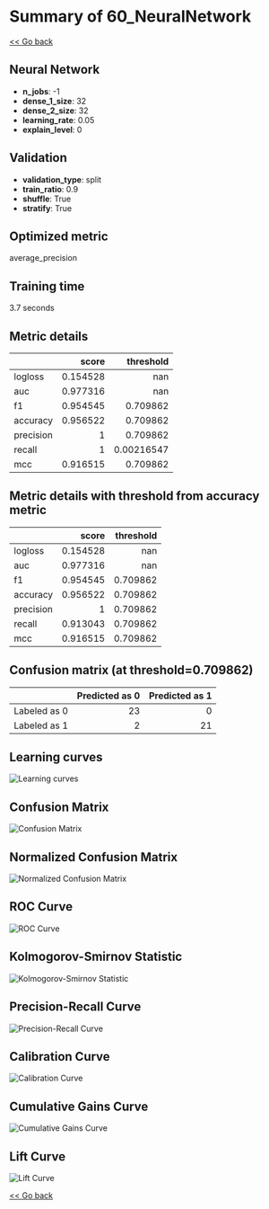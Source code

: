 # Summary of 60_NeuralNetwork

[<< Go back](../README.md)


## Neural Network
- **n_jobs**: -1
- **dense_1_size**: 32
- **dense_2_size**: 32
- **learning_rate**: 0.05
- **explain_level**: 0

## Validation
 - **validation_type**: split
 - **train_ratio**: 0.9
 - **shuffle**: True
 - **stratify**: True

## Optimized metric
average_precision

## Training time

3.7 seconds

## Metric details
|           |    score |    threshold |
|:----------|---------:|-------------:|
| logloss   | 0.154528 | nan          |
| auc       | 0.977316 | nan          |
| f1        | 0.954545 |   0.709862   |
| accuracy  | 0.956522 |   0.709862   |
| precision | 1        |   0.709862   |
| recall    | 1        |   0.00216547 |
| mcc       | 0.916515 |   0.709862   |


## Metric details with threshold from accuracy metric
|           |    score |   threshold |
|:----------|---------:|------------:|
| logloss   | 0.154528 |  nan        |
| auc       | 0.977316 |  nan        |
| f1        | 0.954545 |    0.709862 |
| accuracy  | 0.956522 |    0.709862 |
| precision | 1        |    0.709862 |
| recall    | 0.913043 |    0.709862 |
| mcc       | 0.916515 |    0.709862 |


## Confusion matrix (at threshold=0.709862)
|              |   Predicted as 0 |   Predicted as 1 |
|:-------------|-----------------:|-----------------:|
| Labeled as 0 |               23 |                0 |
| Labeled as 1 |                2 |               21 |

## Learning curves
![Learning curves](learning_curves.png)
## Confusion Matrix

![Confusion Matrix](confusion_matrix.png)


## Normalized Confusion Matrix

![Normalized Confusion Matrix](confusion_matrix_normalized.png)


## ROC Curve

![ROC Curve](roc_curve.png)


## Kolmogorov-Smirnov Statistic

![Kolmogorov-Smirnov Statistic](ks_statistic.png)


## Precision-Recall Curve

![Precision-Recall Curve](precision_recall_curve.png)


## Calibration Curve

![Calibration Curve](calibration_curve_curve.png)


## Cumulative Gains Curve

![Cumulative Gains Curve](cumulative_gains_curve.png)


## Lift Curve

![Lift Curve](lift_curve.png)



[<< Go back](../README.md)
